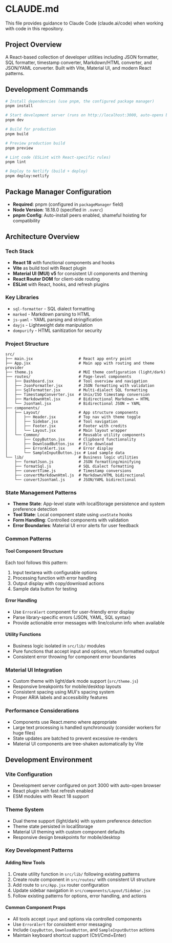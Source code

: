 # CLAUDE.md

This file provides guidance to Claude Code (claude.ai/code) when working with code in this repository.

## Project Overview

A React-based collection of developer utilities including JSON formatter, SQL formatter, timestamp converter, Markdown/HTML converter, and JSON/YAML converter. Built with Vite, Material UI, and modern React patterns.

## Development Commands

```bash
# Install dependencies (use pnpm, the configured package manager)
pnpm install

# Start development server (runs on http://localhost:3000, auto-opens browser)
pnpm dev

# Build for production
pnpm build

# Preview production build
pnpm preview

# Lint code (ESLint with React-specific rules)
pnpm lint

# Deploy to Netlify (build + deploy)
pnpm deploy:netlify
```

## Package Manager Configuration

- **Required**: pnpm (configured in `packageManager` field)
- **Node Version**: 18.18.0 (specified in `.nvmrc`)
- **pnpm Config**: Auto-install peers enabled, shameful hoisting for compatibility

## Architecture Overview

### Tech Stack
- **React 18** with functional components and hooks
- **Vite** as build tool with React plugin
- **Material UI (MUI) v5** for consistent UI components and theming
- **React Router DOM** for client-side routing
- **ESLint** with React, hooks, and refresh plugins

### Key Libraries
- `sql-formatter` - SQL dialect formatting
- `marked` - Markdown parsing to HTML
- `js-yaml` - YAML parsing and stringification
- `dayjs` - Lightweight date manipulation
- `dompurify` - HTML sanitization for security

### Project Structure

```
src/
├── main.jsx                    # React app entry point
├── App.jsx                     # Main app with routing and theme provider
├── theme.js                    # MUI theme configuration (light/dark)
├── routes/                     # Page-level components
│   ├── Dashboard.jsx           # Tool overview and navigation
│   ├── JsonFormatter.jsx       # JSON formatting with validation
│   ├── SqlFormatter.jsx        # Multi-dialect SQL formatting
│   ├── TimestampConverter.jsx  # Unix/ISO timestamp conversion
│   ├── MarkdownHtml.jsx        # Bidirectional Markdown ↔ HTML
│   └── JsonYaml.jsx            # Bidirectional JSON ↔ YAML
├── components/
│   ├── Layout/                 # App structure components
│   │   ├── Header.jsx          # Top nav with theme toggle
│   │   ├── Sidebar.jsx         # Tool navigation
│   │   ├── Footer.jsx          # Footer with credits
│   │   └── Layout.jsx          # Main layout wrapper
│   └── Common/                 # Reusable utility components
│       ├── CopyButton.jsx      # Clipboard functionality
│       ├── DownloadButton.jsx  # File download
│       ├── ErrorAlert.jsx      # Error display
│       └── SampleInputButton.jsx # Load sample data
└── lib/                        # Business logic utilities
    ├── formatJson.js           # JSON formatting/minifying
    ├── formatSql.js            # SQL dialect formatting
    ├── convertTime.js          # Timestamp conversions
    ├── convertMarkdownHtml.js  # Markdown/HTML bidirectional
    └── convertJsonYaml.js      # JSON/YAML bidirectional
```

### State Management Patterns
- **Theme State**: App-level state with localStorage persistence and system preference detection
- **Tool State**: Local component state using `useState` hooks
- **Form Handling**: Controlled components with validation
- **Error Boundaries**: Material UI error alerts for user feedback

### Common Patterns

#### Tool Component Structure
Each tool follows this pattern:
1. Input textarea with configurable options
2. Processing function with error handling
3. Output display with copy/download actions
4. Sample data button for testing

#### Error Handling
- Use `ErrorAlert` component for user-friendly error display
- Parse library-specific errors (JSON, YAML, SQL syntax)
- Provide actionable error messages with line/column info when available

#### Utility Functions
- Business logic isolated in `src/lib/` modules
- Pure functions that accept input and options, return formatted output
- Consistent error throwing for component error boundaries

### Material UI Integration
- Custom theme with light/dark mode support (`src/theme.js`)
- Responsive breakpoints for mobile/desktop layouts
- Consistent spacing using MUI's spacing system
- Proper ARIA labels and accessibility features

### Performance Considerations
- Components use React.memo where appropriate
- Large text processing is handled synchronously (consider workers for huge files)
- State updates are batched to prevent excessive re-renders
- Material UI components are tree-shaken automatically by Vite

## Development Environment

### Vite Configuration
- Development server configured on port 3000 with auto-open browser
- React plugin with fast refresh enabled
- ESM modules with React 18 support

### Theme System
- Dual theme support (light/dark) with system preference detection
- Theme state persisted in localStorage
- Material UI theming with custom component defaults
- Responsive design breakpoints for mobile/desktop

### Key Development Patterns

#### Adding New Tools
1. Create utility function in `src/lib/` following existing patterns
2. Create route component in `src/routes/` with consistent UI structure
3. Add route to `src/App.jsx` router configuration
4. Update sidebar navigation in `src/components/Layout/Sidebar.jsx`
5. Follow existing patterns for options, error handling, and actions

#### Common Component Props
- All tools accept `input` and options via controlled components
- Use `ErrorAlert` for consistent error messaging
- Include `CopyButton`, `DownloadButton`, and `SampleInputButton` actions
- Maintain keyboard shortcut support (Ctrl/Cmd+Enter)